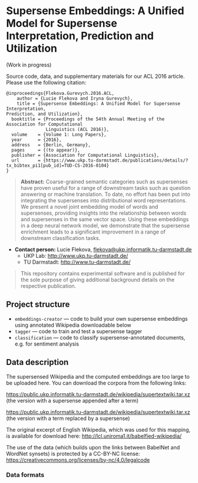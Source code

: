 # Supersense Embeddings: A Unified Model for Supersense Interpretation, Prediction and Utilization

(Work in progress)

Source code, data, and supplementary materials for our ACL 2016 article. Please use the following citation:

```
@inproceedings{Flekova.Gurevych.2016.ACL,
	author = {Lucie Flekova and Iryna Gurevych},
	title = {Supersense Embeddings: A Unified Model for Supersense Interpretation,
Prediction, and Utilization},
  booktitle = {Proceedings of the 54th Annual Meeting of the Association for Computational
               Linguistics (ACL 2016)},
  volume    = {Volume 1: Long Papers},
  year      = {2016},
  address   = {Berlin, Germany},
  pages     = {(to appear)},
  publisher = {Association for Computational Linguistics},
  url       = {https://www.ukp.tu-darmstadt.de/publications/details/?tx_bibtex_pi1[pub_id]=TUD-CS-2016-0104}
}
```
> **Abstract:** Coarse-grained semantic categories such as supersenses have proven useful for a range of downstream tasks such as question answering or machine translation. To date, no effort has been put into integrating the supersenses into distributional word representations. We present a novel joint embedding model of words and supersenses, providing insights into the relationship between words and supersenses in the same vector space. Using these embeddings in a deep neural network model, we demonstrate that the supersense enrichment leads to a significant improvement in a range of downstream classification tasks.

* **Contact person:** Lucie Flekova, flekova@ukp.informatik.tu-darmstadt.de
    * UKP Lab: http://www.ukp.tu-darmstadt.de/
    * TU Darmstadt: http://www.tu-darmstadt.de/

> This repository contains experimental software and is published for the sole purpose of giving additional background details on the respective publication. 

## Project structure

* `embeddings-creator` &mdash; code to build your own supersense embeddings using annotated Wikipedia downloadable below
* `tagger` &mdash; code to train and test a supersense tagger 
* `classification` &mdash; code to classify supersense-annotated documents, e.g. for sentiment analysis

## Data description

The supersensed Wikipedia and the computed embeddings are too large to be uploaded here. You can download the corpora from the following links:

https://public.ukp.informatik.tu-darmstadt.de/wikipedia/supertextwiki.tar.xz
(the version with a supersense appended after a term)

https://public.ukp.informatik.tu-darmstadt.de/wikipedia/supertextwiki.tar.xz
(the version with a term replaced by a supersense)

The original excerpt of English Wikipedia, which was used for this mapping, is available for download here: http://lcl.uniroma1.it/babelfied-wikipedia/

The use of the data (which builds upon the links between BabelNet and WordNet synsets) is protected by a CC-BY-NC license: https://creativecommons.org/licenses/by-nc/4.0/legalcode

### Data formats

